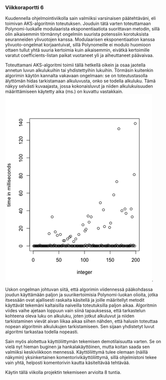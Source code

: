 ### Viikkoraportti 6

Kuudennella ohjelmointiviikolla sain valmiiksi varsinaisen päätehtäväni, eli toimivan
AKS-algoritmin toteutuksen. Jouduin tätä varten toteuttamaan Polynomi-luokalle
modulaarista eksponentiaatiota suorittavan metodin, sillä olin aikaisemmin törmännyt
ongelmiin suurista potenssiin korotuksista seuranneiden ylivuotojen kanssa. Modulaarisen
eksponentiaation kanssa ylivuoto-ongelmat korjaantuivat, sillä Polynomeille ei
modulo huomioon ottaen tullut yhtä suuria kertoimia kuin aikaisemmin, eivätkä kertoimille
varatut coefficients-listan paikat vuotaneet yli ja aiheuttaneet päävaivaa.

Toteuttamani AKS-algoritmi toimii tällä hetkellä oikein ja osaa jaotella annetun luvun
alkulukuihin tai yhdistettyihin lukuihin. Törmäsin kuitenkin algorimin käytön kannalta vakavaan ongelmaan:
se on toteutustasolla älyttömän hidas tarkistamaan alkuluvusta, onko se todella alkuluku.
Tämä näkyy selvästi kuvaajasta, jossa kokonaisluvut ja niiden alkulukuisuuden määrittämiseen
käytetty aika (ms.) on kuvattu vastakkain. ![AKS-testin nopeus](../time_in_milliseconds_200_first_primes.png).

Uskon ongelman johtuvan siitä, että algorimin viidennessä pääkohdassa joudun käyttämään
paljon ja suurikertoimisia Polynomi-luokan olioita, jotka itsessään ovat ajallisesti
raskaita käsitellä ja joille määritellyt metodit käyttävät tekemäni kaltaisilla naiveilla
toteutuksilla paljon aikaa. Algoritmin viides vaihe ajetaan loppuun vain siinä tapauksessa,
että tarkastelun kohteena oleva luku on alkuluku, joten jotkut alkuluvut ja niiden tarkistaminen
vievät aivan liikaa aikaa siihen nähden, että halusin toteuttaa nopean algoritmin alkulukujen
tarkistamiseen. Sen sijaan yhdistetyt luvut algoritmi tarkastaa todella nopeasti.

Sain myös aloitettua käyttöliittymän tekemisen demotilaisuutta varten. Se on vielä nyt
hieman buginen ja hankalakäyttöinen, mutta koitan saada sen valmiiksi keskiviikkoon mennessä.
Käyttöliittymä tulee olemaan (näillä näkymin) yksinkertainen komentorivikäyttöliittymä, sillä
ohjelmistoni tekee vain yhtä, helposti komentorivin kautta käsiteltävää tehtävää.

Käytin tällä viikolla projektin tekemiseen arviolta 8 tuntia.
